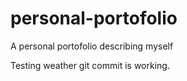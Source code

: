 # personal-portofolio
A personal portofolio describing myself

Testing weather git commit is working.
